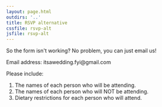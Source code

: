 ```yaml
---
layout: page.html
outdirs: '..'
title: RSVP alternative
cssfile: rsvp-alt
jsfile: rsvp-alt
---
```

<div class='info fadeygreen'>
<p>So the form isn't working? No problem, you can just email us!</p>
<p>Email address: itsawedding.fyi@gmail.com</p>
<p>Please include:</p>
<ol>
<li>The names of each person who will be attending.</li>
<li>The names of each person who will NOT be attending.</li>
<li>Dietary restrictions for each person who will attend.</li>
</ol>

</div>


